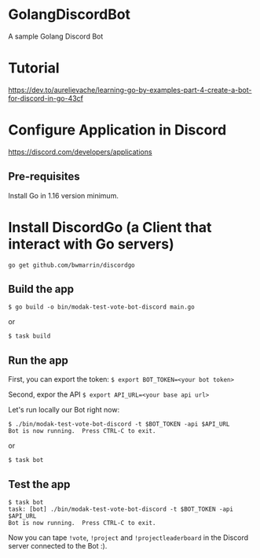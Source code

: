 # GolangDiscordBot
A sample Golang Discord Bot

# Tutorial
https://dev.to/aurelievache/learning-go-by-examples-part-4-create-a-bot-for-discord-in-go-43cf

# Configure Application in Discord
https://discord.com/developers/applications

## Pre-requisites
Install Go in 1.16 version minimum.

# Install DiscordGo (a Client that interact with Go servers)
`go get github.com/bwmarrin/discordgo`

## Build the app

`$ go build -o bin/modak-test-vote-bot-discord main.go`

or

`$ task build`

## Run the app

First, you can export the token:
`$ export BOT_TOKEN=<your bot token>`

Second, expor the API
`$ export API_URL=<your base api url>`

Let's run locally our Bot right now:

```
$ ./bin/modak-test-vote-bot-discord -t $BOT_TOKEN -api $API_URL
Bot is now running.  Press CTRL-C to exit.
```

or

`$ task bot`

## Test the app

```
$ task bot
task: [bot] ./bin/modak-test-vote-bot-discord -t $BOT_TOKEN -api $API_URL
Bot is now running.  Press CTRL-C to exit.
```

Now you can tape `!vote`, `!project` and `!projectleaderboard` in the Discord server connected to the Bot :).